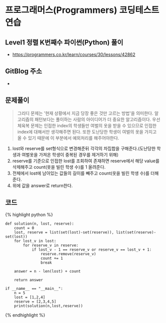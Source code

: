 # 프로그래머스(Programmers) 코딩테스트 연습

## Level1 정렬 K번째수 파이썬(Python) 풀이

- https://programmers.co.kr/learn/courses/30/lessons/42862

## GitBlog 주소

- 

## 문제풀이
> 그리디 문제는 '현재 상황에서 지금 당장 좋은 것만 고르는 방법'을 의미한다. 알고리즘의 패턴보다는 풀이하는 사람의 아이디어가 더 중요한 알고리즘이다.
> 우선 체육복 문제는 인접한 index의 학생들만 여벌의 옷을 받을 수 있으므로 인접한 index에 대해서만 생각해주면 된다. 또한 도난당한 학생이 여벌의 옷을 가지고 올 수 있기 때문에
> 이 부분에서 예외처리를 해주어야한다.

1. lost와 reserve를 set형식으로 변경해준뒤 각각의 차집합을 구해준다.(도난당한 학생과 여벌옷을 가져온 학생이 중복된 경우를 제거하기 위해)
2. reserve를 기준으로 인접한 lost를 조회하여 존재하면 reserve에서 해당 value를 삭제해주고 count(옷을 빌린 학생 수)를 1 올려준다.
3. 전체에서 lost에 남아있는 값들의 길이를 빼주고 count(옷을 빌린 학생 수)를 더해준다.
4. 위에 값을 answer로 return한다.
## 코드

{% highlight python %}

    def solution(n, lost, reserve):
        count = 0
        lost, reserve = list(set(lost)-set(reserve)), list(set(reserve)-set(lost))
        for lost_v in lost:
            for reserve_v in reserve:
                if lost_v - 1 == reserve_v or reserve_v == lost_v + 1:
                    reserve.remove(reserve_v)
                    count += 1
                    break
    
        answer = n - len(lost) + count
    
        return answer
    
    if __name__ == "__main__":
        n = 5
        lost = [1,2,4]
        reserve = [2,3,4,5]
        print(solution(n,lost,reserve))

{% endhighlight %}